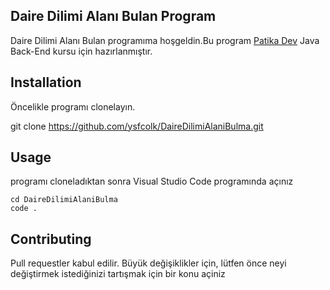 ## Daire Dilimi Alanı Bulan Program

Daire Dilimi Alanı Bulan programıma hoşgeldin.Bu program [Patika Dev](www.patika.dev) Java Back-End kursu için hazırlanmıştır.

## **Installation**

Öncelikle programı clonelayın.

git clone https://github.com/ysfcolk/DaireDilimiAlaniBulma.git

## **Usage**

programı cloneladıktan sonra Visual Studio Code programında açınız

``` 
cd DaireDilimiAlaniBulma
code .
``` 
## **Contributing**

Pull requestler kabul edilir. Büyük değişiklikler için, lütfen önce neyi değiştirmek istediğinizi tartışmak için bir konu açiniz
